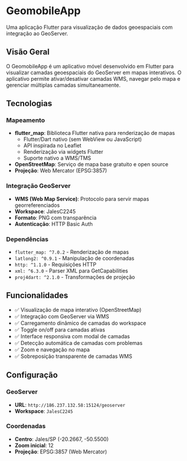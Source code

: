 # GeomobileApp

Uma aplicação Flutter para visualização de dados geoespaciais com integração ao GeoServer.

## Visão Geral

O GeomobileApp é um aplicativo móvel desenvolvido em Flutter para visualizar camadas geoespaciais do GeoServer em mapas interativos. O aplicativo permite ativar/desativar camadas WMS, navegar pelo mapa e gerenciar múltiplas camadas simultaneamente.

## Tecnologias

### Mapeamento
- **flutter_map**: Biblioteca Flutter nativa para renderização de mapas
  - Flutter/Dart nativo (sem WebView ou JavaScript)
  - API inspirada no Leaflet
  - Renderização via widgets Flutter
  - Suporte nativo a WMS/TMS
- **OpenStreetMap**: Serviço de mapa base gratuito e open source
- **Projeção**: Web Mercator (EPSG:3857)

### Integração GeoServer
- **WMS (Web Map Service)**: Protocolo para servir mapas georreferenciados
- **Workspace**: JalesC2245
- **Formato**: PNG com transparência
- **Autenticação**: HTTP Basic Auth

### Dependências
- `flutter_map: ^7.0.2` - Renderização de mapas
- `latlong2: ^0.9.1` - Manipulação de coordenadas
- `http: ^1.1.0` - Requisições HTTP
- `xml: ^6.3.0` - Parser XML para GetCapabilities
- `proj4dart: ^2.1.0` - Transformações de projeção

## Funcionalidades

- ✅ Visualização de mapa interativo (OpenStreetMap)
- ✅ Integração com GeoServer via WMS
- ✅ Carregamento dinâmico de camadas do workspace
- ✅ Toggle on/off para camadas ativas
- ✅ Interface responsiva com modal de camadas
- ✅ Detecção automática de camadas com problemas
- ✅ Zoom e navegação no mapa
- ✅ Sobreposição transparente de camadas WMS

## Configuração

### GeoServer
- **URL**: `http://186.237.132.58:15124/geoserver`
- **Workspace**: `JalesC2245`

### Coordenadas
- **Centro**: Jales/SP (-20.2667, -50.5500)
- **Zoom inicial**: 12
- **Projeção**: EPSG:3857 (Web Mercator)
